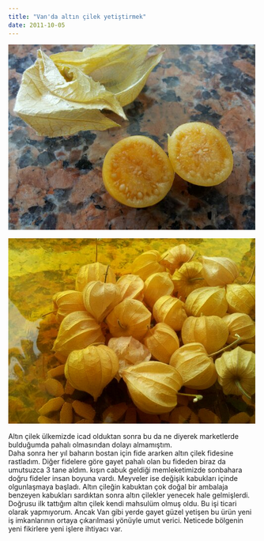 ```yaml
---
title: "Van'da altın çilek yetiştirmek"
date: 2011-10-05
---
```


![image](/images/wpid-2011-09-24-10-11-05.jpg)

![image](/images/wpid-2011-09-24-09-41-53.jpg)

Altın çilek ülkemizde icad olduktan sonra bu da ne diyerek marketlerde bulduğumda pahalı olmasından dolayı almamıştım.  
Daha sonra her yıl baharın bostan için fide ararken altın çilek fidesine rastladım. Diğer fidelere göre gayet pahalı olan bu fideden biraz da umutsuzca 3 tane aldım. kışın cabuk geldiği memleketimizde sonbahara doğru fideler insan boyuna vardı. Meyveler ise değişik kabukları içinde olgunlaşmaya başladı. Altın çileğin kabuktan çok doğal bir ambalaja benzeyen kabukları sardıktan sonra altın çilekler yenecek hale gelmişlerdi.  
Doğrusu ilk tattığım altın çilek kendi mahsulüm olmuş oldu. Bu işi ticari olarak yapmıyorum. Ancak Van gibi yerde gayet güzel yetişen bu ürün yeni iş imkanlarının ortaya çıkarılmasi yönüyle umut verici. Neticede bölgenin yeni fikirlere yeni işlere ihtiyacı var.
